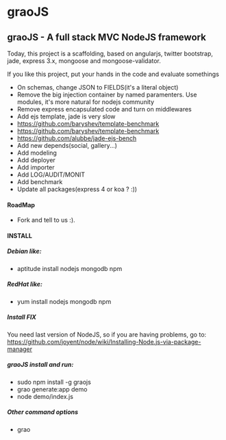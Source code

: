 graoJS
======

graoJS - A full stack MVC NodeJS framework
------------------------------------------

Today, this project is a scaffolding, based on angularjs, twitter bootstrap, jade, express 3.x, mongoose and mongoose-validator.

If you like this project, put your hands in the code and evaluate somethings

-	On schemas, change JSON to FIELDS(it's a literal object)
-	Remove the big injection container by named paramenters. Use modules, it's more natural for nodejs community
-	Remove express encapsulated code and turn on middlewares
-	Add ejs template, jade is very slow
- https://github.com/baryshev/template-benchmark
- https://github.com/baryshev/template-benchmark
- https://github.com/alubbe/jade-ejs-bench
- Add new depends(social, gallery...)
- Add modeling
- Add deployer
- Add importer
- Add LOG/AUDIT/MONIT
- Add benchmark
-	Update all packages(express 4 or koa ? :))

#### RoadMap
-	Fork and tell to us :).

#### INSTALL

##### Debian like:
-	aptitude install nodejs mongodb npm 

##### RedHat like:
-	yum install nodejs mongodb npm

##### Install FIX
You need last version of NodeJS, so if you are having problems, go to:
https://github.com/joyent/node/wiki/Installing-Node.js-via-package-manager

##### graoJS install and run:
-	sudo npm install -g graojs
-	grao generate:app demo
-	node demo/index.js 

##### Other command options
-	grao
